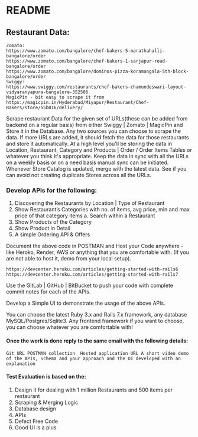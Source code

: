 # README

## Restaurant Data:
```
Zomato:
https://www.zomato.com/bangalore/chef-bakers-5-marathahalli-bangalore/order
https://www.zomato.com/bangalore/chef-bakers-1-sarjapur-road-bangalore/order
https://www.zomato.com/bangalore/dominos-pizza-koramangala-5th-block-bangalore/order
Swiggy:
https://www.swiggy.com/restaurants/chef-bakers-chamundeswari-layout-vidyaranyapura-bangalore-352506
MagicPin - bit easy to scrape it from
https://magicpin.in/Hyderabad/Miyapur/Restaurant/Chef-Bakers/store/55b016/delivery/
```

Scrape restaurant Data for the given set of URLs(these can be added from backend on a regular basis) from either Swiggy | Zomato | MagicPin and Store it in the Database. Any two sources you can choose to scrape the data. If more URLs are added, it should fetch the data for those restaurants and store it automatically. At a high level you'll be storing the data in Location, Restaurant, Category and Products | Order / Order Items Tables or whatever you think it's appropriate. Keep the data in sync with all the URLs on a weekly basis or on a need basis manual sync can be initiated. Whenever Store Catalog is updated, merge with the latest data. See if you can avoid not creating duplicate Stores across all the URLs.

### Develop APIs for the following:
1. Discovering the Restaurants by Location | Type of Restaurant
2. Show Restaurant’s Categories with no. of items, avg price, min and max price of that category items
a. Search within a Restaurant
3. Show Products of the Category
4. Show Product in Detail
5. A simple Ordering API & Offers 

Document the above code in POSTMAN and Host your Code anywhere - like Heroko, Render, AWS or anything that you are comfortable with. (If you are not able to host it, demo from your local setup).
```
https://devcenter.heroku.com/articles/getting-started-with-rails6
https://devcenter.heroku.com/articles/getting-started-with-rails7 
```
Use the GitLab | GitHub | BitBucket to push your code with complete commit notes for each of the APIs. 

Develop a Simple UI to demonstrate the usage of the above APIs.

You can choose the latest Ruby 3.x and Rails 7.x framework, any database MySQL/Postgres/Sqlite3.
Any frontend framework if you want to choose, you can choose whatever you are comfortable with!

#### Once the work is done reply to the same email with the following details:
`Git URL
POSTMAN collection 
Hosted application URL
A short video demo of the APIs, Schema and your approach and the UI developed with an explanation`

#### Test Evaluation is based on the:
1. Design it for dealing with 1 million Restaurants and 500 items per restaurant
2. Scraping & Merging Logic
3. Database design
4. APIs
5. Defect Free Code
6. Good UI is a plus.
